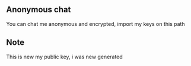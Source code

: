 ## Anonymous chat

You can chat me anonymous and encrypted, import my keys on this path

## Note

This is new my public key, i was new generated
